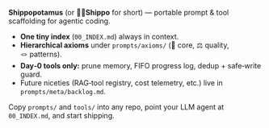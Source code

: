 **Shippopotamus** (or **🚢🦛Shippo** for short) — portable prompt & tool scaffolding for agentic coding.

* **One tiny index** (`00_INDEX.md`) always in context.  
* **Hierarchical axioms** under `prompts/axioms/` (🧭 core, ⚖️ quality, 🪢 patterns).  
* **Day‑0 tools only:** prune memory, FIFO progress log, dedup + safe‑write guard.  
* Future niceties (RAG‑tool registry, cost telemetry, etc.) live in `prompts/meta/backlog.md`.

Copy `prompts/` and `tools/` into any repo, point your LLM agent at `00_INDEX.md`, and start shipping.
